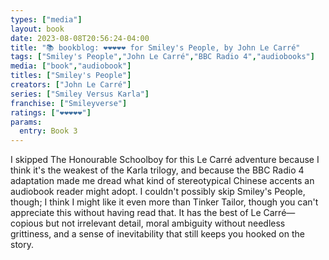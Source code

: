 ```yaml
---
types: ["media"]
layout: book
date: 2023-08-08T20:56:24-04:00
title: "📚 bookblog: ❤️❤️❤️❤️❤️ for Smiley's People, by John Le Carré"
tags: ["Smiley's People","John Le Carré","BBC Radio 4","audiobooks"]
media: ["book","audiobook"]
titles: ["Smiley's People"]
creators: ["John Le Carré"]
series: ["Smiley Versus Karla"]
franchise: ["Smileyverse"]
ratings: ["❤️❤️❤️❤️❤️"]
params:
  entry: Book 3
---
```

I skipped The Honourable Schoolboy for this Le Carré adventure because I think it's the weakest of the Karla trilogy, and because the BBC Radio 4 adaptation made me dread what kind of stereotypical Chinese accents an audiobook reader might adopt. I couldn't possibly skip Smiley's People, though; I think I might like it even more than Tinker Tailor, though you can't appreciate this without having read that. It has the best of Le Carré—copious but not irrelevant detail, moral ambiguity without needless grittiness, and a sense of inevitability that still keeps you hooked on the story.
